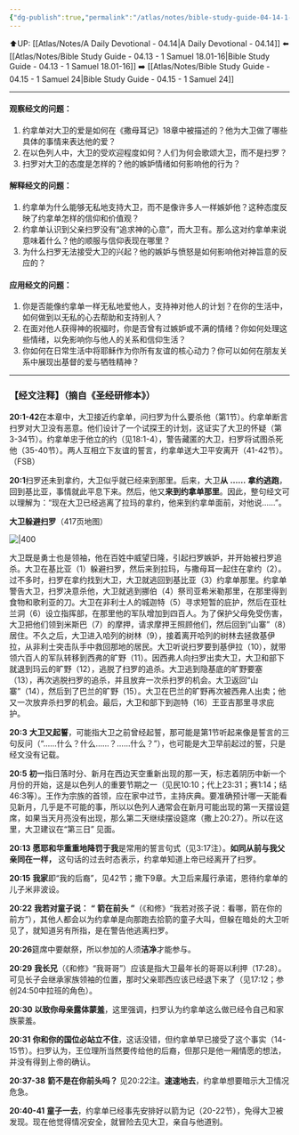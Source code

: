 ```yaml
---
{"dg-publish":true,"permalink":"/atlas/notes/bible-study-guide-04-14-1-samuel-20/"}
---
```


⬆️UP: [[Atlas/Notes/A Daily Devotional - 04.14\|A Daily Devotional - 04.14]]
⬅️ [[Atlas/Notes/Bible Study Guide - 04.13 - 1 Samuel 18.01-16\|Bible Study Guide - 04.13 - 1 Samuel 18.01-16]]
➡️ [[Atlas/Notes/Bible Study Guide - 04.15 - 1 Samuel 24\|Bible Study Guide - 04.15 - 1 Samuel 24]] 

---

#### 观察经文的问题：

1. 约拿单对大卫的爱是如何在《撒母耳记》18章中被描述的？他为大卫做了哪些具体的事情来表达他的爱？
2. 在以色列人中，大卫的受欢迎程度如何？人们为何会歌颂大卫，而不是扫罗？
3. 扫罗对大卫的态度是怎样的？他的嫉妒情绪如何影响他的行为？

#### 解释经文的问题：

1. 约拿单为什么能够无私地支持大卫，而不是像许多人一样嫉妒他？这种态度反映了约拿单怎样的信仰和价值观？
2. 约拿单认识到父亲扫罗没有“追求神的心意”，而大卫有。那么这对约拿单来说意味着什么？他的顺服与信仰表现在哪里？
3. 为什么扫罗无法接受大卫的兴起？他的嫉妒与愤怒是如何影响他对神旨意的反应的？

#### 应用经文的问题：

1. 你是否能像约拿单一样无私地爱他人，支持神对他人的计划？在你的生活中，如何做到以无私的心去帮助和支持别人？
2. 在面对他人获得神的祝福时，你是否曾有过嫉妒或不满的情绪？你如何处理这些情绪，以免影响你与他人的关系和信仰生活？
3. 你如何在日常生活中将耶稣作为你所有友谊的核心动力？你可以如何在朋友关系中展现出基督的爱与牺牲精神？

---
### 【经文注释】（摘自《圣经研修本》）

**20:1-42**在本章中，大卫接近约拿单，问扫罗为什么要杀他（第1节）。约拿单断言扫罗对大卫没有恶意。他们设计了一个试探王的计划，这证实了大卫的怀疑（第3-34节）。约拿单忠于他立的约（见18:1-4），警告藏匿的大卫，扫罗将试图杀死他（35-40节）。两人互相立下友谊的誓言，约拿单送大卫平安离开（41-42节）。 （FSB）

**20:1**扫罗还未到拿约，大卫似乎就已经来到那里。后来，大卫**从** **……** **拿约逃跑**，回到基比亚，事情就此平息下来。然后，他又**来到约拿单那里**。因此，整句经文可以理解为：“现在大卫已经逃离了拉玛的拿约，他来到约拿单面前，对他说……”。

**大卫躲避扫罗**（417页地图）

![|400](https://yimawusi.net/wp-content/uploads/2023/05/map-09-06-p-417.jpg?w=1024)

大卫既是勇士也是领袖，他在百姓中威望日隆，引起扫罗嫉妒，并开始被扫罗追杀。大卫在基比亚（1）躲避扫罗，然后来到拉玛，与撒母耳一起住在拿约（2）。过不多时，扫罗在拿约找到大卫，大卫就逃回到基比亚（3）约拿单那里。约拿单警告大卫，扫罗决意杀他，大卫就逃到挪伯（4）祭司亚希米勒那里，在那里得到食物和歌利亚的刀。大卫在非利士人的城迦特（5）寻求短暂的庇护，然后在亚杜兰洞（6）设立指挥部，在那里他的军队增加到四百人。为了保护父母免受伤害，大卫把他们领到米斯巴（7）的摩押，请求摩押王照顾他们，然后回到“山寨”（8）居住。不久之后，大卫进入哈列的树林（9），接着离开哈列的树林去拯救基伊拉，从非利士突击队手中救回那地的居民。大卫听说扫罗要到基伊拉（10），就带领六百人的军队转移到西弗的旷野（11）。因西弗人向扫罗出卖大卫，大卫和部下就退到玛云的旷野（12），逃脱了扫罗的追杀。大卫逃到隐基底的旷野要塞（13），再次逃脱扫罗的追杀，并且放弃一次杀扫罗的机会。大卫返回“山寨”（14），然后到了巴兰的旷野（15）。大卫在巴兰的旷野再次被西弗人出卖；他又一次放弃杀扫罗的机会。最后，大卫和部下到迦特（16）王亚吉那里寻求庇护。

**20:3** **大卫又起誓**，可能指大卫之前曾经起誓，那可能是第1节听起来像是誓言的三句反问（“……什么？什么……？……什么？”），也可能是大卫早前起过的誓，只是经文没有记载。

**20:5** **初一**指日落时分、新月在西边天空重新出现的那一天，标志着阴历中新一个月份的开始，这是以色列人的重要节期之一（见民10:10；代上23:31；赛1:14；结46:3等）。王作为宗族的首领，应在家中过节，主持庆典。要准确预计哪一天能看见新月，几乎是不可能的事，所以以色列人通常会在新月可能出现的第一天摆设筵席，如果当天月亮没有出现，那么第二天继续摆设筵席（撒上20:27）。所以在这里，大卫建议在“第三日” 见面。

**20:13** **愿耶和华重重地降罚于我**是常用的誓言句式（见3:17注）。**如同从前与我父亲同在一样，** 这句话的过去时态表示，约拿单知道上帝已经离开了扫罗。

**20:15** **我家**即“我的后裔”，见42节；撒下9章。大卫后来履行承诺，恩待约拿单的儿子米非波设。

**20:22** **我若对童子说：** **“** **箭在前头** **”**（《和修》“我若对孩子说：看哪，箭在你的前方”），其他人都会以为约拿单是向那跑去拾箭的童子大叫，但躲在暗处的大卫听见了，就知道另有所指，是在警告他逃离扫罗。

**20:26**筵席中要献祭，所以参加的人须**洁净**才能参与。

**20:29** **我长兄**（《和修》“我哥哥”）应该是指大卫最年长的哥哥以利押（17:28）。可见长子会继承家族领袖的位置，那时父亲耶西应该已经退下来了（见17:12；参创24:50中拉班的角色）。

**20:30** **以致你母亲露体蒙羞**，这里强调，扫罗认为约拿单这么做已经令自己和家族蒙羞。

**20:31** **你和你的国位必站立不住**，这话没错，但约拿单早已接受了这个事实（14-15节）。扫罗认为，王位理所当然要传给他的后裔，但那只是他一厢情愿的想法，并没有得到上帝的确认。

**20:37-38** **箭不是在你前头吗？** 见20:22注。**速速地去**，约拿单想要暗示大卫情况危急。

**20:40-41** **童子一去**，约拿单已经事先安排好以箭为记（20-22节），免得大卫被发现。现在他觉得情况安全，就冒险去见大卫，亲自与他道别。